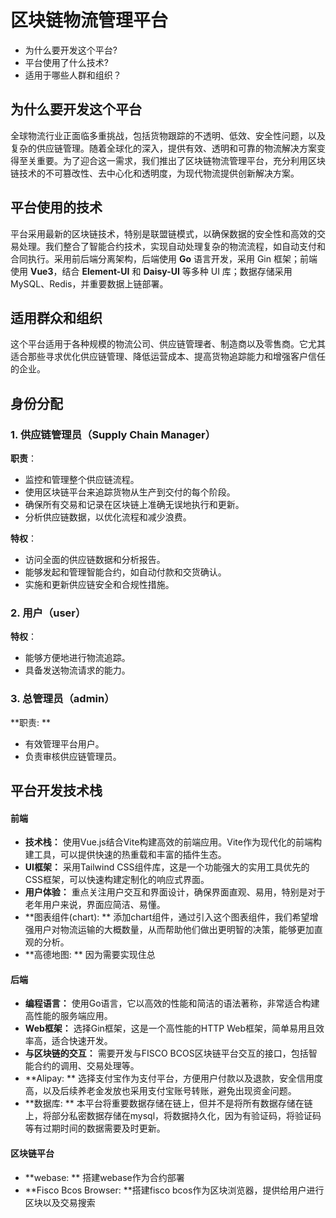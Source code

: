 # 区块链物流管理平台

- 为什么要开发这个平台?
- 平台使用了什么技术?
- 适用于哪些人群和组织？

## 为什么要开发这个平台

全球物流行业正面临多重挑战，包括货物跟踪的不透明、低效、安全性问题，以及复杂的供应链管理。随着全球化的深入，提供有效、透明和可靠的物流解决方案变得至关重要。为了迎合这一需求，我们推出了区块链物流管理平台，充分利用区块链技术的不可篡改性、去中心化和透明度，为现代物流提供创新解决方案。

## 平台使用的技术

平台采用最新的区块链技术，特别是联盟链模式，以确保数据的安全性和高效的交易处理。我们整合了智能合约技术，实现自动处理复杂的物流流程，如自动支付和合同执行。采用前后端分离架构，后端使用 **Go** 语言开发，采用 Gin 框架；前端使用 **Vue3**，结合 **Element-UI** 和 **Daisy-UI** 等多种 UI 库；数据存储采用 MySQL、Redis，并重要数据上链部署。

## 适用群众和组织

这个平台适用于各种规模的物流公司、供应链管理者、制造商以及零售商。它尤其适合那些寻求优化供应链管理、降低运营成本、提高货物追踪能力和增强客户信任的企业。



## 身份分配

### 1. 供应链管理员（Supply Chain Manager）

**职责**：

- 监控和管理整个供应链流程。
- 使用区块链平台来追踪货物从生产到交付的每个阶段。
- 确保所有交易和记录在区块链上准确无误地执行和更新。
- 分析供应链数据，以优化流程和减少浪费。

**特权**：

- 访问全面的供应链数据和分析报告。
- 能够发起和管理智能合约，如自动付款和交货确认。
- 实施和更新供应链安全和合规性措施。

### 2. 用户（user）

**特权**：

* 能够方便地进行物流追踪。
* 具备发送物流请求的能力。

### 3. 总管理员（admin）

**职责: **

* 有效管理平台用户。
* 负责审核供应链管理员。



## 平台开发技术栈

#### 前端

- **技术栈：** 使用Vue.js结合Vite构建高效的前端应用。Vite作为现代化的前端构建工具，可以提供快速的热重载和丰富的插件生态。
- **UI框架：** 采用Tailwind CSS组件库，这是一个功能强大的实用工具优先的CSS框架，可以快速构建定制化的响应式界面。
- **用户体验：** 重点关注用户交互和界面设计，确保界面直观、易用，特别是对于老年用户来说，界面应简洁、易懂。
- **图表组件(chart): ** 添加chart组件，通过引入这个图表组件，我们希望增强用户对物流运输的大概数量，从而帮助他们做出更明智的决策，能够更加直观的分析。
- **高德地图: ** 因为需要实现住总

#### 后端

- **编程语言：** 使用Go语言，它以高效的性能和简洁的语法著称，非常适合构建高性能的服务端应用。
- **Web框架：** 选择Gin框架，这是一个高性能的HTTP Web框架，简单易用且效率高，适合快速开发。
- **与区块链的交互：** 需要开发与FISCO BCOS区块链平台交互的接口，包括智能合约的调用、交易处理等。
- **Alipay: ** 选择支付宝作为支付平台，方便用户付款以及退款，安全信用度高，以及后续养老金发放也采用支付宝账号转账，避免出现资金问题。
- **数据库: ** 本平台将重要数据存储在链上，但并不是将所有数据存储在链上，将部分私密数据存储在mysql，将数据持久化，因为有验证码，将验证码等有过期时间的数据需要及时更新。

#### 区块链平台

* **webase: ** 搭建webase作为合约部署
* **Fisco Bcos Browser: **搭建fisco bcos作为区块浏览器，提供给用户进行区块以及交易搜索



